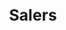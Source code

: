 ---
guid: "f5962023f4a4"
title: "Salers"
latlng: "45.137981, 2.493692"
youtubeId: "s7V-N2wLxQ8" 
---